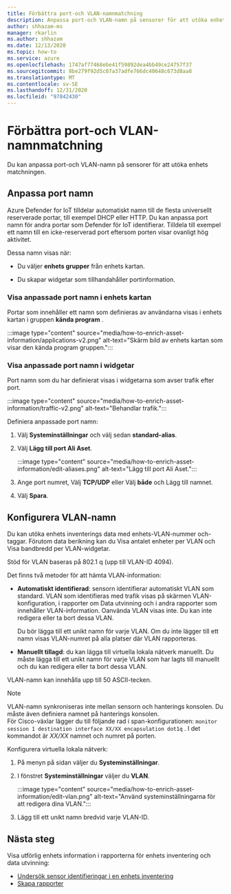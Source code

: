 ```yaml
---
title: Förbättra port-och VLAN-namnmatchning
description: Anpassa port-och VLAN-namn på sensorer för att utöka enhets matchningen.
author: shhazam-ms
manager: rkarlin
ms.author: shhazam
ms.date: 12/13/2020
ms.topic: how-to
ms.service: azure
ms.openlocfilehash: 1747af77468ebe41f59892dea4bb49ce24757f37
ms.sourcegitcommit: 8be279f92d5c07a37adfe766dc40648c673d8aa8
ms.translationtype: MT
ms.contentlocale: sv-SE
ms.lasthandoff: 12/31/2020
ms.locfileid: "97842430"
---
```

# <a name="enhance-port-and-vlan-name-resolution"></a>Förbättra port-och VLAN-namnmatchning

Du kan anpassa port-och VLAN-namn på sensorer för att utöka enhets matchningen.

## <a name="customize-port-names"></a>Anpassa port namn

Azure Defender for IoT tilldelar automatiskt namn till de flesta universellt reserverade portar, till exempel DHCP eller HTTP. Du kan anpassa port namn för andra portar som Defender för IoT identifierar. Tilldela till exempel ett namn till en icke-reserverad port eftersom porten visar ovanligt hög aktivitet.

Dessa namn visas när:

  - Du väljer **enhets grupper** från enhets kartan.

  - Du skapar widgetar som tillhandahåller portinformation.

### <a name="view-custom-port-names-in-the-device-map"></a>Visa anpassade port namn i enhets kartan

Portar som innehåller ett namn som definieras av användarna visas i enhets kartan i gruppen **kända program** .

:::image type="content" source="media/how-to-enrich-asset-information/applications-v2.png" alt-text="Skärm bild av enhets kartan som visar den kända program gruppen.":::

### <a name="view-custom-port-names-in-widgets"></a>Visa anpassade port namn i widgetar

Port namn som du har definierat visas i widgetarna som avser trafik efter port.

:::image type="content" source="media/how-to-enrich-asset-information/traffic-v2.png" alt-text="Behandlar trafik.":::

Definiera anpassade port namn:

1. Välj **Systeminställningar** och välj sedan **standard-alias**.

2. Välj **Lägg till port Ali Aset**.

    :::image type="content" source="media/how-to-enrich-asset-information/edit-aliases.png" alt-text="Lägg till port Ali Aset.":::

3. Ange port numret, Välj **TCP/UDP** eller Välj **både** och Lägg till namnet.

4. Välj **Spara**.

## <a name="configure-vlan-names"></a>Konfigurera VLAN-namn

Du kan utöka enhets inventerings data med enhets-VLAN-nummer och-taggar. Förutom data berikning kan du Visa antalet enheter per VLAN och Visa bandbredd per VLAN-widgetar.

Stöd för VLAN baseras på 802.1 q (upp till VLAN-ID 4094).

Det finns två metoder för att hämta VLAN-information:

- **Automatiskt identifierad**: sensorn identifierar automatiskt VLAN som standard. VLAN som identifieras med trafik visas på skärmen VLAN-konfiguration, i rapporter om Data utvinning och i andra rapporter som innehåller VLAN-information. Oanvända VLAN visas inte. Du kan inte redigera eller ta bort dessa VLAN. 

  Du bör lägga till ett unikt namn för varje VLAN. Om du inte lägger till ett namn visas VLAN-numret på alla platser där VLAN rapporteras.

- **Manuellt tillagd**: du kan lägga till virtuella lokala nätverk manuellt. Du måste lägga till ett unikt namn för varje VLAN som har lagts till manuellt och du kan redigera eller ta bort dessa VLAN.

VLAN-namn kan innehålla upp till 50 ASCII-tecken.

> [!NOTE]
> VLAN-namn synkroniseras inte mellan sensorn och hanterings konsolen. Du måste även definiera namnet på hanterings konsolen.  
För Cisco-växlar lägger du till följande rad i span-konfigurationen: `monitor session 1 destination interface XX/XX encapsulation dot1q` . I det kommandot är *XX/XX* namnet och numret på porten.

Konfigurera virtuella lokala nätverk:

1. På menyn på sidan väljer du **Systeminställningar**.

2. I fönstret **Systeminställningar** väljer du **VLAN**.

    :::image type="content" source="media/how-to-enrich-asset-information/edit-vlan.png" alt-text="Använd systeminställningarna för att redigera dina VLAN.":::

3. Lägg till ett unikt namn bredvid varje VLAN-ID.

## <a name="next-steps"></a>Nästa steg

Visa utförlig enhets information i rapporterna för enhets inventering och data utvinning:

- [Undersök sensor identifieringar i en enhets inventering](how-to-investigate-sensor-detections-in-a-device-inventory.md)
- [Skapa rapporter](how-to-generate-reports.md)
